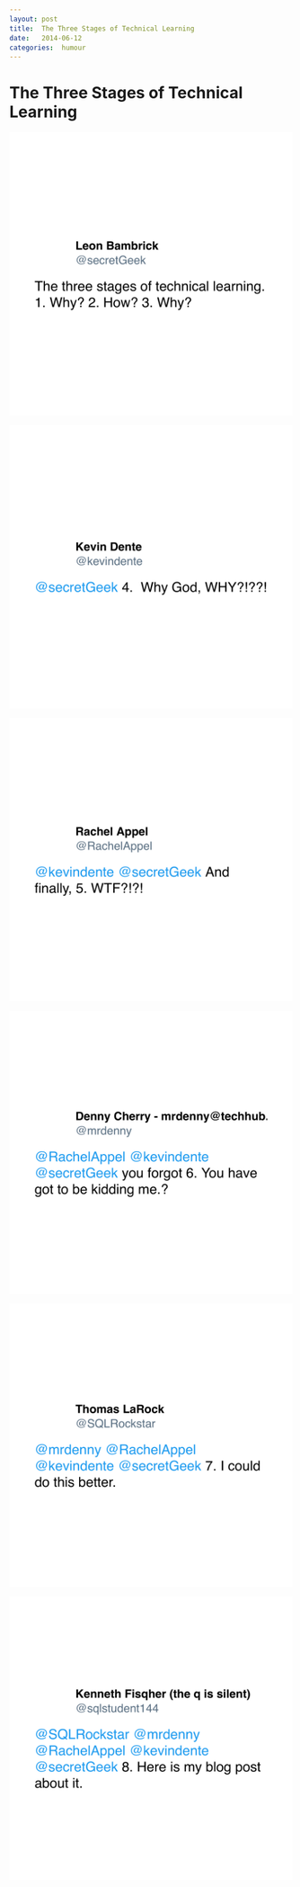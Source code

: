 ```yaml
---
layout: post
title:  The Three Stages of Technical Learning 
date:   2014-06-12 
categories:  humour 
---
```


# The Three Stages of Technical Learning


![](/images/tweet-476930563501088770.png)

![](/images/tweet-476930768993005568.png)

![](/images/tweet-476931295054794753.png)

![](/images/tweet-476931640007331840.png)

![](/images/tweet-476931857024827393.png)

![](/images/tweet-476932082568941568.png)

